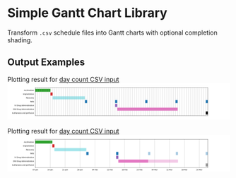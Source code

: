 # Simple Gantt Chart Library

Transform `.csv` schedule files into Gantt charts with optional completion shading.

## Output Examples

Plotting result for [day count CSV input](tests/data/count.csv)
![Day Count Gantt Chart](img/count.png)

Plotting result for [day count CSV input](tests/data/dates.csv)
![Day Count Gantt Chart](img/dates.png)
